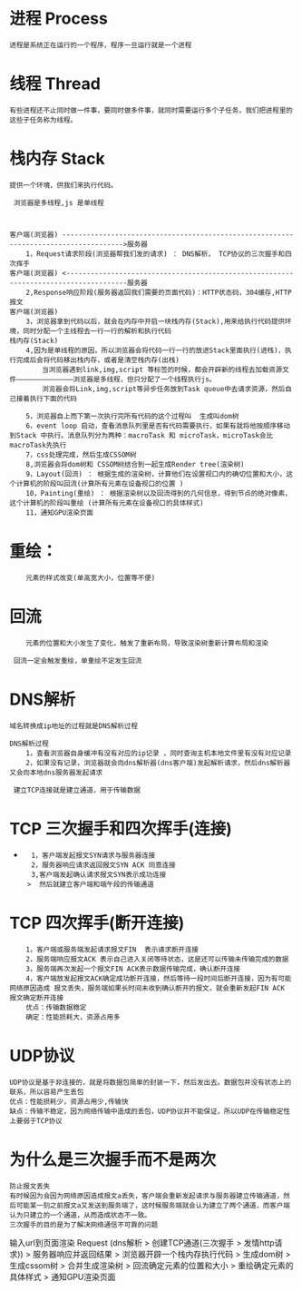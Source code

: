 # 进程 Process
    进程是系统正在运行的一个程序，程序一旦运行就是一个进程

#   线程 Thread 
    有些进程还不止同时做一件事，要同时做多件事，就同时需要运行多个子任务，我们把进程里的这些子任务称为线程。

#   栈内存  Stack
    提供一个环境，供我们来执行代码。

` 浏览器是多线程,js 是单线程`
#   
    
    客户端(浏览器) ------------------------------------------------------------------------------------->服务器
        1，Request请求阶段(浏览器帮我们发的请求) ： DNS解析， TCP协议的三次握手和四次挥手  
    客户端(浏览器) <-------------------------------------------------------------------------------------服务器      
        2,Response响应阶段(服务器返回我们需要的页面代码)：HTTP状态码，304缓存,HTTP报文
    客户端(浏览器)
        3，浏览器拿到代码以后，就会在内存中开启一块栈内存(Stack),用来给执行代码提供环境，同时分配一个主线程去一行一行的解析和执行代码
    栈内存(Stack)
        4,因为是单线程的原因，所以浏览器会将代码一行一行的放进Stack里面执行(进栈)，执行完成后会将代码移出栈内存，或者是清空栈内存(出栈)
            当浏览器遇到link,img,script 等标签的时候，都会开辟新的线程去加载资源文件——————————————浏览器是多线程，但只分配了一个线程执行js。
            浏览器会将Link,img,script等异步任务放到Task queue中去请求资源，然后自己接着执行下面的代码
        
        5，浏览器自上而下第一次执行完所有代码的这个过程叫  生成叫dom树
        6，event loop 启动，查看消息队列里是否有代码需要执行，如果有就将他按顺序移动到Stack 中执行。消息队列分为两种：macroTask 和 microTask，microTask会比macroTask先执行
        7，css处理完成，然后生成CSSOM树
        8,浏览器会将dom树和 CSSOM树结合到一起生成Render tree(渲染树)
        9，Layout(回流) ： 根据生成的渲染树，计算他们在设置视口内的确切位置和大小，这个计算机的阶段叫回流(计算所有元素在设备视口的位置 )
        10，Painting(重绘) ： 根据渲染树以及回流得到的几何信息，得到节点的绝对像素，这个计算机的阶段叫重绘 (计算所有元素在设备视口的具体样式)
        11，通知GPU渲染页面 



#   重绘：
        元素的样式改变(单高宽大小，位置等不便)
#   回流
        元素的位置和大小发生了变化，触发了重新布局，导致渲染树重新计算布局和渲染
` 回流一定会触发重绘，单重绘不定发生回流`

# DNS解析
    域名转换成ip地址的过程就是DNS解析过程

    DNS解析过程
        1，查看浏览器自身缓冲有没有对应的ip记录 ，同时查询主机本地文件里有没有对应记录
        2，如果没有记录，浏览器就会向dns解析器(dns客户端)发起解析请求，然后dns解析器又会向本地dns服务器发起请求
` 建立TCP连接就是建立通道，用于传输数据`
#   TCP 三次握手和四次挥手(连接)
*       1，客户端发起报文SYN请求与服务器连接
        2，服务器响应请求返回报文SYN ACK 同意连接
        3,客户端发起确认请求报文SYN表示成功连接
       >  然后就建立客户端和端午段的传输通道
#   TCP 四次挥手(断开连接)
        1，客户端或服务端发起请求报文FIN  表示请求断开连接
        2，服务端响应报文ACK 表示自己进入关闭等待状态，这是还可以传输未传输完成的数据
        3，服务端再次发起一个报文FIN ACK表示数据传输完成，确认断开连接
        4，客户端放发起报文ACK确定成功断开连接，然后等待一段时间后断开连接，因为有可能网络原因造成 报文丢失，服务端如果长时间未收到确认断开的报文，就会重新发起FIN ACK  报文确定断开连接
        优点：传输数据稳定
        确定：性能损耗大，资源占用多

#   UDP协议
    UDP协议是基于非连接的，就是将数据包简单的封装一下，然后发出去。数据包并没有状态上的联系，所以容易产生丢包
    优点：性能损耗少，资源占用少,传输快
    缺点：传输不稳定，因为网络传输中造成的丢包，UDP协议并不能保证，所以UDP在传输稳定性上要弱于TCP协议

#   为什么是三次握手而不是两次
    防止报文丢失
    有时候因为会因为网络原因造成报文a丢失，客户端会重新发起请求与服务器建立传输通道，然后可能某一刻之前报文a又发送到服务端了，这时候服务端就会认为建立了两个通道，而客户端认为只建立的一个通道，从而造成状态不一致。
    三次握手的目的是为了解决网络通信不可靠的问题

输入url到页面渲染
Request (dns解析  > 创建TCP通道(三次握手 > 发情http请求)) > 服务器响应并返回结果 > 浏览器开辟一个栈内存执行代码 > 生成dom树 > 生成cssom树 > 合并生成渲染树 > 回流确定元素的位置和大小 > 重绘确定元素的具体样式 > 通知GPU渲染页面 